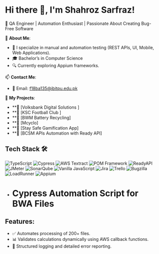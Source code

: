 # Hi there 👋, I'm Shahroz Sarfraz!

🎯 QA Engineer | Automation Enthusiast | Passionate About Creating Bug-Free Software 

🌟 **About Me**:
- 🚀 I specialize in manual and automation testing (REST APIs, UI, Mobile, Web Applications).
- 🎓 Bachelor’s in Computer Science 
- 🔍 Currently exploring Appium frameworks.

📫 **Contact Me**:
- 📧 Email: f18ba135@ibitpu.edu.pk


📂 **My Projects**:
- **🚀 [Volksbank Digital Solutions ]
- **🚀 [KSC Football Club ]
- **🚀 [BWM Battery Recycling]
- **🚀 [Mcyclo]
- **🚀 [Stay Safe Gamification App]
- **🚀 [BCSM APIs Automation with Ready API]

## Tech Stack 🛠

![TypeScript](https://img.shields.io/badge/TypeScript-007ACC?style=for-the-badge&logo=typescript&logoColor=white)
![Cypress](https://img.shields.io/badge/Cypress-17202C?style=for-the-badge&logo=cypress&logoColor=white)
![AWS Textract](https://img.shields.io/badge/AWS%20Textract-FF9900?style=for-the-badge&logo=amazonaws&logoColor=white)
![POM Framework](https://img.shields.io/badge/Page%20Object%20Model-POM-blue?style=for-the-badge)
![ReadyAPI](https://img.shields.io/badge/ReadyAPI-0083B4?style=for-the-badge)
![JMeter](https://img.shields.io/badge/JMeter-D22128?style=for-the-badge&logo=apachejmeter&logoColor=white)
![SonarQube](https://img.shields.io/badge/SonarQube-4E9BCD?style=for-the-badge&logo=sonarqube&logoColor=white)
![Vanilla JavaScript](https://img.shields.io/badge/JavaScript-F7DF1E?style=for-the-badge&logo=javascript&logoColor=black)
![Jira](https://img.shields.io/badge/Jira-0052CC?style=for-the-badge&logo=jira&logoColor=white)
![Trello](https://img.shields.io/badge/Trello-0052CC?style=for-the-badge&logo=trello&logoColor=white)
![Bugzilla](https://img.shields.io/badge/Bugzilla-CC0000?style=for-the-badge&logo=bugzilla&logoColor=white)
![LoadRunner](https://img.shields.io/badge/LoadRunner-073763?style=for-the-badge)
![Appium](https://img.shields.io/badge/Appium-5C2D91?style=for-the-badge&logo=appium&logoColor=white)


- # Cypress Automation Script for BWA Files
## Features:
- ✅ Automates processing of 200+ files.
- 📊 Validates calculations dynamically using AWS callback functions.
- 📄 Structured logging and detailed error reporting.
